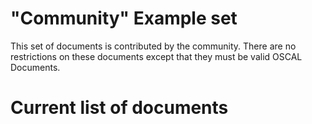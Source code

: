 # "Community" Example set

This set of documents is contributed by the community. There are no restrictions on these documents except that they must be valid OSCAL Documents.

# Current list of documents

